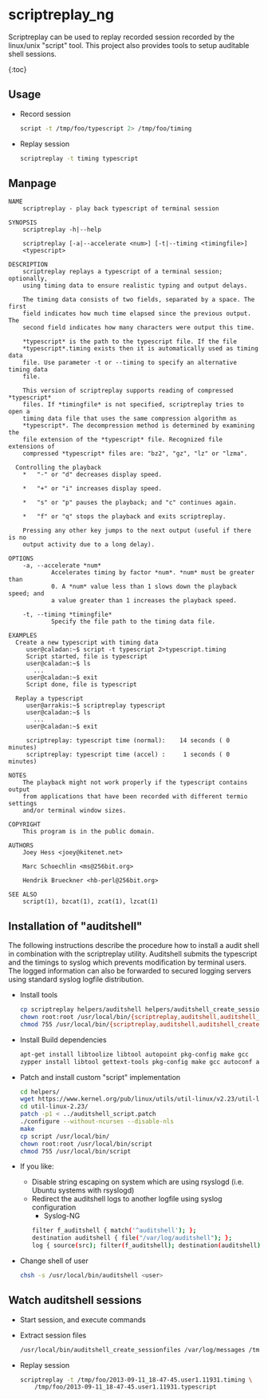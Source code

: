 scriptreplay_ng
===============

Scriptreplay can be used to replay recorded session recorded by the linux/unix "script" tool.
This project also provides tools to setup auditable shell sessions.

{:toc}

Usage
-----

  * Record session
    ```bash
    script -t /tmp/foo/typescript 2> /tmp/foo/timing
    ```

  * Replay session
     ```bash
    scriptreplay -t timing typescript
    ```



Manpage
-------------

```
NAME
    scriptreplay - play back typescript of terminal session

SYNOPSIS
    scriptreplay -h|--help

    scriptreplay [-a|--accelerate <num>] [-t|--timing <timingfile>]
    <typescript>

DESCRIPTION
    scriptreplay replays a typescript of a terminal session; optionally,
    using timing data to ensure realistic typing and output delays.

    The timing data consists of two fields, separated by a space. The first
    field indicates how much time elapsed since the previous output. The
    second field indicates how many characters were output this time.

    *typescript* is the path to the typescript file. If the file
    *typescript*.timing exists then it is automatically used as timing data
    file. Use parameter -t or --timing to specify an alternative timing data
    file.

    This version of scriptreplay supports reading of compressed *typescript*
    files. If *timingfile* is not specified, scriptreplay tries to open a
    timing data file that uses the same compression algorithm as
    *typescript*. The decompression method is determined by examining the
    file extension of the *typescript* file. Recognized file extensions of
    compressed *typescript* files are: "bz2", "gz", "lz" or "lzma".

  Controlling the playback
    *   "-" or "d" decreases display speed.

    *   "+" or "i" increases display speed.

    *   "s" or "p" pauses the playback; and "c" continues again.

    *   "f" or "q" stops the playback and exits scriptreplay.

    Pressing any other key jumps to the next output (useful if there is no
    output activity due to a long delay).

OPTIONS
    -a, --accelerate *num*
            Accelerates timing by factor *num*. *num* must be greater than
            0. A *num* value less than 1 slows down the playback speed; and
            a value greater than 1 increases the playback speed.

    -t, --timing *timingfile*
            Specify the file path to the timing data file.

EXAMPLES
  Create a new typescript with timing data
     user@caladan:~$ script -t typescript 2>typescript.timing
     Script started, file is typescript
     user@caladan:~$ ls
       ...
     user@caladan:~$ exit
     Script done, file is typescript

  Replay a typescript
     user@arrakis:~$ scriptreplay typescript
     user@caladan:~$ ls
       ...
     user@caladan:~$ exit

     scriptreplay: typescript time (normal):    14 seconds ( 0 minutes)
     scriptreplay: typescript time (accel) :     1 seconds ( 0 minutes)

NOTES
    The playback might not work properly if the typescript contains output
    from applications that have been recorded with different termio settings
    and/or terminal window sizes.

COPYRIGHT
    This program is in the public domain.

AUTHORS
    Joey Hess <joey@kitenet.net>

    Marc Schoechlin <ms@256bit.org>

    Hendrik Brueckner <hb-perl@256bit.org>

SEE ALSO
    script(1), bzcat(1), zcat(1), lzcat(1)
```


Installation of "auditshell"
------------------------------

The following instructions describe the procedure how to install a audit shell in combination with
the scriptreplay utility.
Auditshell submits the typescript and the timings to syslog which prevents modification by terminal users.
The logged information can also be forwarded to secured logging servers using standard syslog logfile distribution.

 * Install tools
  
    ```bash
    cp scriptreplay helpers/auditshell helpers/auditshell_create_sessionfiles /usr/local/bin/
    chown root:root /usr/local/bin/{scriptreplay,auditshell,auditshell_create_sessionfiles}
    chmod 755 /usr/local/bin/{scriptreplay,auditshell,auditshell_create_sessionfiles}
    ```
 * Install Build dependencies
 
   ```bash
   apt-get install libtoolize libtool autopoint pkg-config make gcc
   zypper install libtool gettext-tools pkg-config make gcc autoconf automake
   ```
 * Patch and install custom "script" implementation
 
   ```bash
   cd helpers/
   wget https://www.kernel.org/pub/linux/utils/util-linux/v2.23/util-linux-2.23.tar.gz
   cd util-linux-2.23/
   patch -p1 < ../auditshell_script.patch
   ./configure --without-ncurses --disable-nls
   make
   cp script /usr/local/bin/
   chown root:root /usr/local/bin/script
   chmod 755 /usr/local/bin/script
   ```
 * If you like:
    * Disable string escaping on system which are using rsyslogd (i.e. Ubuntu systems with rsyslogd)
    * Redirect the auditshell logs to another logfile using syslog configuration 
       * Syslog-NG
      ```bash
      filter f_auditshell { match('^auditshell'); };
      destination auditshell { file("/var/log/auditshell"); };
      log { source(src); filter(f_auditshell); destination(auditshell); };
      ```
 * Change shell of user
 
   ```bash
   chsh -s /usr/local/bin/auditshell <user>
   ```


Watch auditshell sessions
-------------------------

 * Start session, and execute commands
 * Extract session files
 
   ```bash
   /usr/local/bin/auditshell_create_sessionfiles /var/log/messages /tmp/foo
   ```
 * Replay session

   ```bash
   scriptreplay -t /tmp/foo/2013-09-11_18-47-45.user1.11931.timing \
       /tmp/foo/2013-09-11_18-47-45.user1.11931.typescript
   ```
